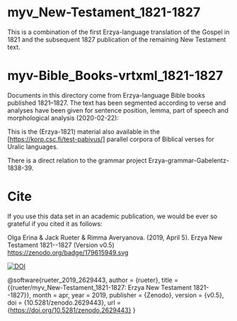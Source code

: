 # myv_New-Testament_1821-1827
This is a combination of the first Erzya-language translation of the Gospel in 1821 and the subsequent 1827 publication of the remaining New Testament text.

# myv-Bible_Books-vrtxml_1821-1827
Documents in this directory come from Erzya-language Bible books published 1821–1827. The text has been segmented according to verse and analyses have been given for sentence position, lemma, part of speech and morphological analysis (2020-02-22):
<!-- #vrt-positional-attributes: order word lemma pos msd -->

This is the (Erzya-1821) material also available in the [https://korp.csc.fi/test-pabivus/] parallel corpora of Biblical verses for Uralic languages.

There is a direct relation to the grammar project Erzya-grammar-Gabelentz-1838-39.


# Cite

If you use this data set in an academic publication, we would be ever so grateful if you cited it as follows:

Olga Erina & Jack Rueter & Rimma Averyanova. (2019, April 5). Erzya New Testament 1821--1827 (Version v0.5)
https://zenodo.org/badge/179615949.svg
   
[![DOI](https://zenodo.org/badge/DOI/10.5281/zenodo.2629443.svg)](https://doi.org/10.5281/zenodo.2629443)


@software{rueter_2019_2629443,
  author       = {rueter},
  title        = {{rueter/myv\_New-Testament\_1821-1827: Erzya New 
                   Testament 1821--1827}},
  month        = apr,
  year         = 2019,
  publisher    = {Zenodo},
  version      = {v0.5},
  doi          = {10.5281/zenodo.2629443},
  url          = {https://doi.org/10.5281/zenodo.2629443}
}